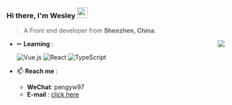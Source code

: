 ### Hi there, I'm Wesley <img src="https://media.giphy.com/media/hvRJCLFzcasrR4ia7z/giphy.gif" width="25px">

> A Front end developer from **Shenzhen, China**.

[<img align="right" src="https://github-readme-stats.vercel.app/api?username=pengyw97&theme=graywhite&show_icons=true">](https://metrics.lecoq.io/pengyw97?template=classic)

- ✏ **Learning** :  

  ![Vue.js](https://img.shields.io/badge/Vue3-%23007ACC.svg?style=for-the-badge&logo=Vue.js&logoColor=white&color=#5aab87)
  ![React](https://img.shields.io/badge/react-%2320232a.svg?style=for-the-badge&logo=react&logoColor=%2361DAFB)
  ![TypeScript](https://img.shields.io/badge/typescript-%23007ACC.svg?style=for-the-badge&logo=typescript&logoColor=white)
  

- 📫 **Reach me** :  

  - **WeChat**: pengyw97
  - **E-mail** : [click here](mailto:877285030@qq.com)

<!--   [![wesley's github activity graph](https://activity-graph.herokuapp.com/graph?username=pengyw97&theme=minimal)](https://github.com/ashutosh00710/github-readme-activity-graph) -->

